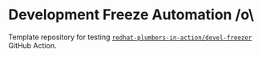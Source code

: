 # Development Freeze Automation /o\

Template repository for testing [`redhat-plumbers-in-action/devel-freezer`](https://github.com/redhat-plumbers-in-action/devel-freezer) GitHub Action.
